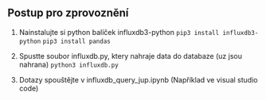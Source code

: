 ## Postup pro zprovoznění

1. Nainstalujte si python balíček influxdb3-python
   `pip3 install influxdb3-python`
   `pip3 install pandas`
2. Spustte soubor influxdb.py, ktery nahraje data do databaze (uz jsou nahrana)
   `python3 influxdb.py`

3. Dotazy spouštějte v influxdb_query_jup.ipynb (Například ve visual studio code)
